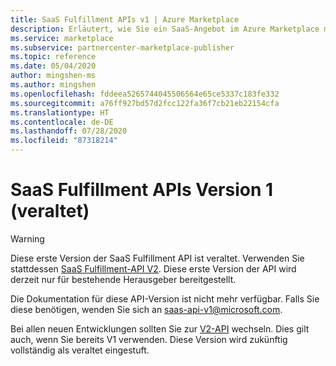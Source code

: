 ```yaml
---
title: SaaS Fulfillment APIs v1 | Azure Marketplace
description: Erläutert, wie Sie ein SaaS-Angebot im Azure Marketplace mit den zugehörigen Fulfillment-APIs der Version 1 erstellen und verwalten.
ms.service: marketplace
ms.subservice: partnercenter-marketplace-publisher
ms.topic: reference
ms.date: 05/04/2020
author: mingshen-ms
ms.author: mingshen
ms.openlocfilehash: fddeea5265744045506564e65ce5337c183fe332
ms.sourcegitcommit: a76ff927bd57d2fcc122fa36f7cb21eb22154cfa
ms.translationtype: HT
ms.contentlocale: de-DE
ms.lasthandoff: 07/28/2020
ms.locfileid: "87318214"
---
```

# <a name="saas-fulfillment-apis-version-1-deprecated"></a>SaaS Fulfillment APIs Version 1 (veraltet)

> [!WARNING]
> Diese erste Version der SaaS Fulfillment API ist veraltet. Verwenden Sie stattdessen [SaaS Fulfillment-API V2](./pc-saas-fulfillment-api-v2.md).  Diese erste Version der API wird derzeit nur für bestehende Herausgeber bereitgestellt. 

Die Dokumentation für diese API-Version ist nicht mehr verfügbar. Falls Sie diese benötigen, wenden Sie sich an saas-api-v1@microsoft.com.

Bei allen neuen Entwicklungen sollten Sie zur [V2-API](./pc-saas-fulfillment-api-v2.md) wechseln. Dies gilt auch, wenn Sie bereits V1 verwenden. Diese Version wird zukünftig vollständig als veraltet eingestuft.


